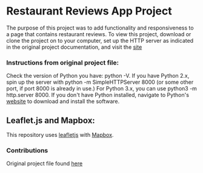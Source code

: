 # Restaurant Reviews App Project

The purpose of this project was to add functionality and responsiveness to a page that contains restaurant reviews. To view this project, download or clone the project on to your computer, set up the HTTP server as indicated in the original project documentation, and visit the [site](http://localhost:8000)

### Instructions from original project file:
Check the version of Python you have: python -V. If you have Python 2.x, spin up the server with python -m SimpleHTTPServer 8000 (or some other port, if port 8000 is already in use.) For Python 3.x, you can use python3 -m http.server 8000. If you don't have Python installed, navigate to Python's [website](https://www.python.org/) to download and install the software.

## Leaflet.js and Mapbox:

This repository uses [leafletjs](https://leafletjs.com/) with [Mapbox](https://www.mapbox.com/).

### Contributions

Original project file found [here](https://github.com/udacity/mws-restaurant-stage-1)
